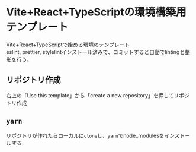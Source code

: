 # Vite+React+TypeScriptの環境構築用テンプレート
Vite+React+TypeScriptで始める環境のテンプレート\
eslint, prettier, stylelintインストール済みで、コミットすると自動でlintingと整形を行う。

## リポジトリ作成
右上の「Use this template」から「create a new repository」を押してリポジトリ作成

## `yarn`
リポジトリが作れたらローカルに`clone`し、`yarn`でnode_modulesをインストールする